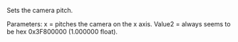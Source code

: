 Sets the camera pitch.

Parameters:
x = pitches the camera on the x axis.
Value2 = always seems to be hex 0x3F800000 (1.000000 float).